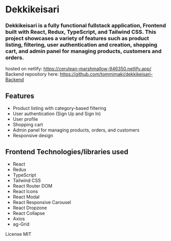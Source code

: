# Dekkikeisari

### Dekkikeisari is a fully functional fullstack application, Frontend built with React, Redux, TypeScript, and Tailwind CSS. This project showcases a variety of features such as product listing, filtering, user authentication and creation, shopping cart, and admin panel for managing products, customers and orders.

hosted on netlify: https://cerulean-marshmallow-946350.netlify.app/ <br/>
Backend repository here: https://github.com/tommimaki/dekkikeisari-Backend

## Features

- Product listing with category-based filtering
- User authentication (Sign Up and Sign In)
- User profile
- Shopping cart
- Admin panel for managing products, orders, and customers
- Responsive design

## Frontend Technologies/libraries used

- React
- Redux
- TypeScript
- Tailwind CSS
- React Router DOM
- React Icons
- React Modal
- React Responsive Carousel
- React Dropzone
- React Collapse
- Axios
- ag-Grid



License
MIT



